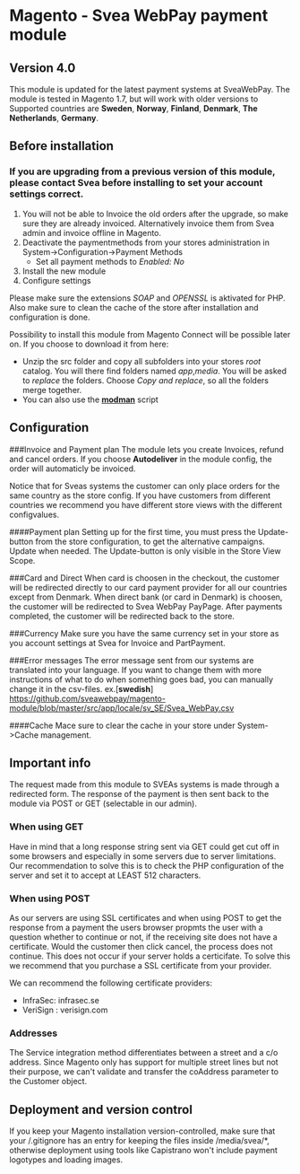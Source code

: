 # Magento - Svea WebPay payment module
## Version 4.0
This module is updated for the latest payment systems at SveaWebPay.
The module is tested in Magento 1.7, but will work with older versions to
Supported countries are
**Sweden**, **Norway**, **Finland**, **Denmark**, **The Netherlands**, **Germany**.

## Before installation
### **If you are upgrading from a previous version of this module, please contact Svea before installing to set your account settings correct.**

1. You will not be able to Invoice the old orders after the upgrade, so make sure they are already invoiced. Alternatively invoice them from Svea admin and invoice offline in Magento.
2. Deactivate the paymentmethods from your stores administration in System->Configuration->Payment Methods
	* Set all payment methods to *Enabled: No*
3. Install the new module
5. Configure settings

Please make sure the extensions *SOAP* and *OPENSSL* is aktivated for PHP. Also make sure to clean the cache of the store after installation and configuration is done.

Possibility to install this module from Magento Connect will be possible later on. If you choose to download it from here:
* Unzip the src folder and copy all subfolders into your stores *root* catalog. You will there find folders named *app*,*media*.
You will be asked to *replace* the folders. Choose *Copy and replace*, so all the folders merge together.
* You can also use the [**modman**](https://github.com/colinmollenhour/modman/wiki/Tutorial) script

## Configuration

###Invoice and Payment plan
The module lets you create Invoices, refund and cancel orders. If you choose **Autodeliver** in the module config, the order will automaticly be invoiced.

Notice that for Sveas systems the customer can only place orders for the same country as the store config.
If you have customers from different countries we recommend you have different store views with the different configvalues.

####Payment plan
Setting up for the first time, you must press the Update-button from the store configuration, to get the alternative campaigns. Update when needed. The Update-button is only visible in the Store View Scope.

###Card and Direct
When card is choosen in the checkout, the customer will be redirected directly to our card payment provider for all our countries except from Denmark.
When direct bank (or card in Denmark) is choosen, the customer will be redirected to Svea WebPay PayPage. After payments completed, the customer will be redirected back to the store.

###Currency
Make sure you have the same currency set in your store as you account settings at Svea for Invoice and PartPayment.

###Error messages
The error message sent from our systems are translated into your language. If you want to change them with more instructions of what to do when something goes bad, you can manually change it in the csv-files.
ex.[**swedish**] https://github.com/sveawebpay/magento-module/blob/master/src/app/locale/sv_SE/Svea_WebPay.csv

####Cache
Mace sure to clear the cache in your store under System->Cache management.

## Important info
The request made from this module to SVEAs systems is made through a redirected form.
The response of the payment is then sent back to the module via POST or GET (selectable in our admin).

### When using GET
Have in mind that a long response string sent via GET could get cut off in some browsers and especially in some servers due to server limitations.
Our recommendation to solve this is to check the PHP configuration of the server and set it to accept at LEAST 512 characters.

### When using POST
As our servers are using SSL certificates and when using POST to get the response from a payment the users browser propmts the user with a question whether to continue or not, if the receiving site does not have a certificate.
Would the customer then click cancel, the process does not continue.  This does not occur if your server holds a certicifate. To solve this we recommend that you purchase a SSL certificate from your provider.

We can recommend the following certificate providers:
* InfraSec:  infrasec.se
* VeriSign : verisign.com

### Addresses
The Service integration method differentiates between a street and a c/o address. Since Magento only has support for multiple street lines but not their purpose, we can't validate and transfer the coAddress parameter to the Customer object.

## Deployment and version control
If you keep your Magento installation version-controlled, make sure that your /.gitignore has an entry for keeping the files inside /media/svea/*, otherwise deployment using tools like Capistrano won't include payment logotypes and loading images.
